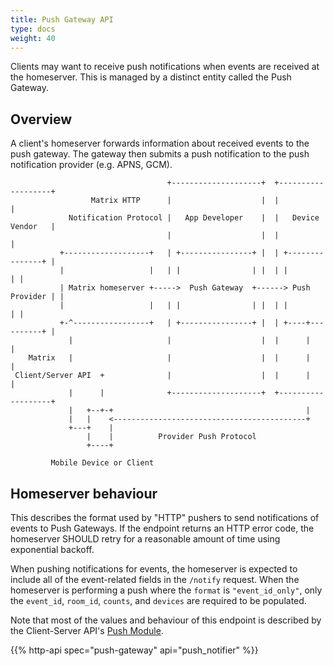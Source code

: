 ```yaml
---
title: Push Gateway API
type: docs
weight: 40
---
```


Clients may want to receive push notifications when events are received
at the homeserver. This is managed by a distinct entity called the Push
Gateway.

## Overview

A client's homeserver forwards information about received events to the
push gateway. The gateway then submits a push notification to the push
notification provider (e.g. APNS, GCM).

```
                                   +--------------------+  +-------------------+
                  Matrix HTTP      |                    |  |                   |
             Notification Protocol |   App Developer    |  |   Device Vendor   |
                                   |                    |  |                   |
           +-------------------+   | +----------------+ |  | +---------------+ |
           |                   |   | |                | |  | |               | |
           | Matrix homeserver +----->  Push Gateway  +------> Push Provider | |
           |                   |   | |                | |  | |               | |
           +-^-----------------+   | +----------------+ |  | +----+----------+ |
             |                     |                    |  |      |            |
    Matrix   |                     |                    |  |      |            |
 Client/Server API  +              |                    |  |      |            |
             |      |              +--------------------+  +-------------------+
             |   +--+-+                                           |
             |   |    <-------------------------------------------+
             +---+    |
                 |    |          Provider Push Protocol
                 +----+

         Mobile Device or Client
```

## Homeserver behaviour

This describes the format used by "HTTP" pushers to send notifications
of events to Push Gateways. If the endpoint returns an HTTP error code,
the homeserver SHOULD retry for a reasonable amount of time using
exponential backoff.

When pushing notifications for events, the homeserver is expected to
include all of the event-related fields in the `/notify` request. When
the homeserver is performing a push where the `format` is
`"event_id_only"`, only the `event_id`, `room_id`, `counts`, and
`devices` are required to be populated.

Note that most of the values and behaviour of this endpoint is described
by the Client-Server API's [Push
Module](../client_server/%CLIENT_RELEASE_LABEL%.html#module-push).

{{% http-api spec="push-gateway" api="push_notifier" %}}
